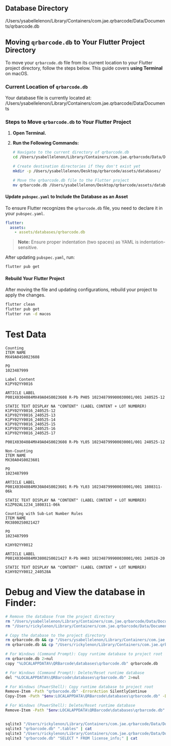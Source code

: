 ## Database Directory

/Users/ysabellelenon/Library/Containers/com.jae.qrbarcode/Data/Documents/qrbarcode.db

## Moving `qrbarcode.db` to Your Flutter Project Directory

To move your `qrbarcode.db` file from its current location to your Flutter project directory, follow the steps below. This guide covers **using Terminal** on macOS.

### Current Location of `qrbarcode.db`

Your database file is currently located at: /Users/ysabellelenon/Library/Containers/com.jae.qrbarcode/Data/Documents

### Steps to Move `qrbarcode.db` to Your Flutter Project

1. **Open Terminal.**

2. **Run the Following Commands:**

   ```bash
   # Navigate to the current directory of qrbarcode.db
   cd /Users/ysabellelenon/Library/Containers/com.jae.qrbarcode/Data/Documents/
   
   # Create destination directories if they don't exist yet
   mkdir -p /Users/ysabellelenon/Desktop/qrbarcode/assets/databases/
   
   # Move the qrbarcode.db file to the Flutter project
   mv qrbarcode.db /Users/ysabellelenon/Desktop/qrbarcode/assets/databases/
   ```

#### Update `pubspec.yaml` to Include the Database as an Asset

To ensure Flutter recognizes the `qrbarcode.db` file, you need to declare it in your `pubspec.yaml`.

```yaml
flutter:
  assets:
    - assets/databases/qrbarcode.db
```

> **Note:** Ensure proper indentation (two spaces) as YAML is indentation-sensitive.

After updating `pubspec.yaml`, run:

```bash
flutter pub get
```

#### Rebuild Your Flutter Project

After moving the file and updating configurations, rebuild your project to apply the changes.

```bash
flutter clean
flutter pub get
flutter run -d macos
```


# Test Data
```
Counting
ITEM NAME
MX49A04S0023608

PO
1023487999

Label Content
K1PY02YY0016

ARTICLE LABEL
P001X0304084MX49A04S0023608 R-Pb PH05 102348799900030001/001 240525-12

STATIC TEXT DISPLAY NA "CONTENT" (LABEL CONTENT + LOT NUMBRER)
K1PY02YY0016_240525-12
K1PY02YY0016_240525-13
K1PY02YY0016_240525-14
K1PY02YY0016_240525-15
K1PY02YY0016_240525-16
K1PY02YY0016_240525-17

P001X0304084MX49A04S0023608 R-Pb YL05 102348799900030001/001 240525-12

Non-Counting
ITEM NAME
MX30A04S0023601

PO
1023487999

ARTICLE LABEL
P001X0304084MX30A04S0023601 R-Pb YL03 102348799900030001/001 1808311-06k

STATIC TEXT DISPLAY NA "CONTENT" (LABEL CONTENT + LOT NUMBRER)
K1ZP02AL1234_1808311-06k

Counting with Sub-Lot Number Rules
ITEM NAME
MX38002S0021427

PO
1023487999

K1HY02YY0012

ARTICLE LABEL
P001X0304084MX38002S0021427 R-Pb HH03 102348799900030001/001 240528-20

STATIC TEXT DISPLAY NA "CONTENT" (LABEL CONTENT + LOT NUMBRER)
K1HY02YY0012_240528A
```


# Debug and View the database in Finder:
```bash
# Remove the database from the project directory
rm "/Users/ysabellelenon/Library/Containers/com.jae.qrbarcode/Data/Documents/databases/qrbarcode.db"
rm "/Users/rickylenon/Library/Containers/com.jae.qrbarcode/Data/Documents/databases/qrbarcode.db"

# Copy the database to the project directory
rm qrbarcode.db && cp "/Users/ysabellelenon/Library/Containers/com.jae.qrbarcode/Data/Documents/databases/qrbarcode.db" qrbarcode.db
rm qrbarcode.db && cp "/Users/rickylenon/Library/Containers/com.jae.qrbarcode/Data/Documents/databases/qrbarcode.db" qrbarcode.db

# For Windows (Command Prompt): Copy runtime database to project root
rm qrbarcode.db 2>nul
copy "%LOCALAPPDATA%\QRBarcode\databases\qrbarcode.db" qrbarcode.db

# For Windows (Command Prompt): Delete/Reset runtime database
del "%LOCALAPPDATA%\QRBarcode\databases\qrbarcode.db" 2>nul

# For Windows (PowerShell): Copy runtime database to project root
Remove-Item -Path "qrbarcode.db" -ErrorAction SilentlyContinue
Copy-Item -Path "$env:LOCALAPPDATA\QRBarcode\databases\qrbarcode.db" -Destination "qrbarcode.db"

# For Windows (PowerShell): Delete/Reset runtime database
Remove-Item -Path "$env:LOCALAPPDATA\QRBarcode\databases\qrbarcode.db" -ErrorAction SilentlyContinue


sqlite3 "/Users/rickylenon/Library/Containers/com.jae.qrbarcode/Data/Documents/QRBarcode/databases/qrbarcode.db" ".tables" | cat
sqlite3 "qrbarcode.db" ".tables" | cat
sqlite3 "/Users/rickylenon/Library/Containers/com.jae.qrbarcode/Data/Documents/QRBarcode/databases/qrbarcode.db" "SELECT * FROM license_info;" | cat
sqlite3 "qrbarcode.db" "SELECT * FROM license_info;" | cat
```